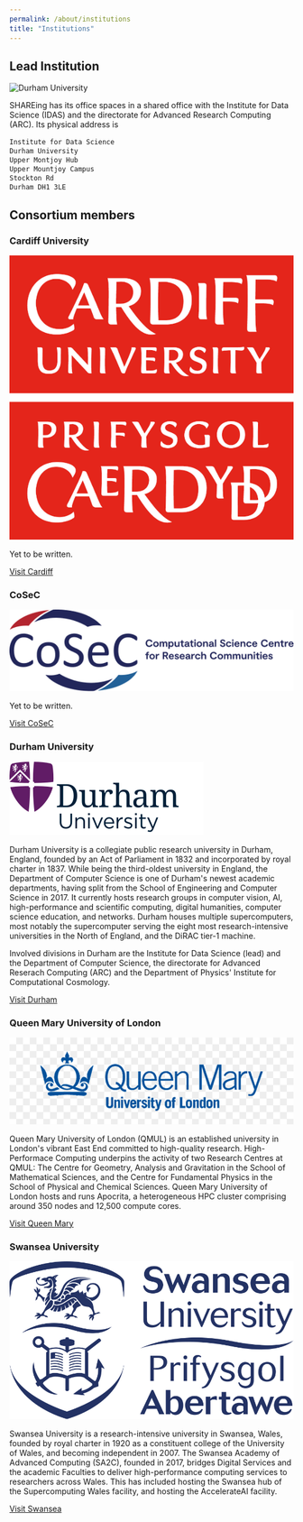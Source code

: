 ```yaml
---
permalink: /about/institutions
title: "Institutions"
---
```


## Lead Institution

![Durham University](/assets/images/Durham.jpg)

SHAREing has its office spaces in a shared office with the Institute for Data Science (IDAS) and the directorate for Advanced Research Computing (ARC).
Its physical address is

~~~~~~~~~~~~~~~~~~~~~~~~~~~~~~~~
Institute for Data Science
Durham University 
Upper Montjoy Hub
Upper Mountjoy Campus
Stockton Rd
Durham DH1 3LE
~~~~~~~~~~~~~~~~~~~~~~~~~~~~~~~~


## Consortium members


### Cardiff University

![Cardiff University](/assets/logos/Cardiff-Logo.png)

Yet to be written. 

[Visit Cardiff](https://link-url-here.org)


### CoSeC

![Cardiff University](/assets/logos/Cosec.png)

Yet to be written. 

[Visit CoSeC](https://www.cosec.ac.uk/)


### Durham University 

![Durham University](/assets/logos/DurhamUniversity.png)

Durham University is a collegiate public research university in Durham, England, founded by an Act of Parliament in 1832 and incorporated by royal charter in 1837. While being the third-oldest university in England, the Department of Computer Science is one of Durham's newest academic departments, having split from the School of Engineering and Computer Science in 2017. It currently hosts research groups in computer vision, AI, high-performance and scientific computing, digital humanities, computer science education, and networks. Durham houses multiple supercomputers, most notably the supercomputer serving the eight most research-intensive universities in the North of England, and the DiRAC tier-1 machine.
    
Involved divisions in Durham are the Institute for Data Science (lead) and the Department of Computer Science, the directorate for Advanced Reserach Computing (ARC) and the Department of Physics' Institute for Computational Cosmology. 

[Visit Durham](https://www.durham.ac.uk/research/institutes-and-centres/data-science)


### Queen Mary University of London

![Queen Mary University of London](/assets/logos/QMUL.png)

Queen Mary University of London (QMUL) is an
established university in London's vibrant East End committed to
high-quality research. High-Performace Computing underpins the
activity of two Research Centres at QMUL: The Centre for Geometry,
Analysis and Gravitation in the School of Mathematical Sciences, and the
Centre for Fundamental Physics in the School of Physical and
Chemical Sciences. Queen Mary University of London hosts and runs
Apocrita, a heterogeneous HPC cluster comprising around 350 nodes and 12,500
compute cores.

[Visit Queen Mary](https://link-url-here.org)


### Swansea  University

![Swansea University](/assets/logos/SwanseaUniversity.svg)

Swansea University is a research-intensive university in Swansea, Wales, founded by royal charter in 1920 as a constituent college of the University of Wales, and becoming independent in 2007. The Swansea Academy of Advanced Computing (SA2C), founded in 2017, bridges Digital Services and the academic Faculties to deliver high-performance computing services to researchers across Wales. This has included hosting the Swansea hub of the Supercomputing Wales facility, and hosting the AccelerateAI facility.

[Visit Swansea](https://www.swansea.ac.uk)


<!-- {% include feature_row %} -->



